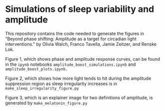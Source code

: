 # Simulations of sleep variability and amplitude

This repository contains the code needed to generate the figures in "Beyond phase shifting: Amplitude as a target for circadian light interventions." by Olivia Walch, Franco Tavella, Jamie Zeitzer, and Renske Lok.


Figure 1, which shows phase and amplitude response curves, can be found in the `ipynb` notebooks `amplitude_boost_simulations.ipynb` and `amplitude_boost_plots.ipynb.`

Figure 2, which shows how more light tends to hit during the amplitude suppression region as sleep irregularity increases is in `make_sleep_irregularity_figure.py`

Figure 3, which is an explainer image for two definitions of amplitude, is generated by `make_melatonin_figure.py`


